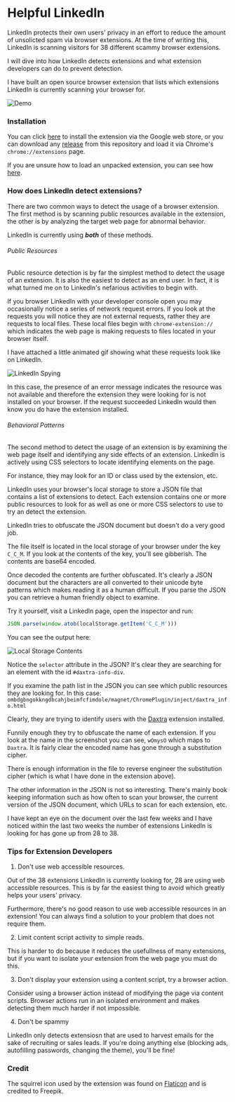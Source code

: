 # Helpful LinkedIn 

LinkedIn protects their own users' privacy in an effort to reduce the amount of unsolicted
spam via browser extensions. At the time of writing this, LinkedIn is scanning visitors 
for 38 different scammy browser extensions. 

I will dive into how LinkedIn detects extensions and what extension developers 
can do to prevent detection. 

I have built an open source browser extension that lists which extensions 
LinkedIn is currently scanning your browser for.

![Demo](images/demo.gif?raw=true "Nefarious LinkedIn Extension Demo")

### Installation 

You can click [here](https://chrome.google.com/webstore/detail/nefarious-linkedin/mpkhbmjfapljfhjopagghpfgbmghjpah)
to install the extension via the Google web store, or you can download any 
[release](https://github.com/prophittcorey/nefarious-linkedin/releases) from this 
repository and load it via Chrome's `chrome://extensions` page.

If you are unsure how to load an unpacked extension, you can see how [here](https://developer.chrome.com/extensions/getstarted#unpacked).

### How does LinkedIn detect extensions?

There are two common ways to detect the usage of a browser extension. The first 
method is by scanning public resources available in the extension, the other is
by analyzing the target web page for abnormal behavior. 

LinkedIn is currently using _**both**_ of these methods. 

###### Public Resources

Public resource detection is by far the simplest method to detect the usage of 
an extension. It is also the easiest to detect as an end user. In fact, it is 
what turned me on to LinkedIn's nefarious activities to begin with.

If you browser LinkedIn with your developer console open you may occasionally 
notice a series of network request errors. If you look at the requests you will
notice they are not external requests, rather they are requests to local files.
These local files begin with `chrome-extension://` which indicates the web page
is making requests to files located in your browser itself. 

I have attached a little animated gif showing what these requests look like on 
LinkedIn. 

![LinkedIn Spying](./images/spying.gif "LinkedIn Protecting")

In this case, the presence of an error message indicates the resource was not 
available and therefore the extension they were looking for is not installed on
your browser. If the request succeeded LinkedIn would then know you do have the 
extension installed. 

###### Behavioral Patterns

The second method to detect the usage of an extension is by examining the web 
page itself and identifying any side effects of an extension. LinkedIn is 
actively using CSS selectors to locate identifying elements on the page. 

For instance, they may look for an ID or class used by the extension, etc. 

LinkedIn uses your browser's local storage to store a JSON file that contains 
a list of extensions to detect. Each extension contains one or more public 
resources to look for as well as one or more CSS selectors to use to try an
detect the extension. 

LinkedIn tries to obfuscate the JSON document but doesn't do a very good job. 

The file itself is located in the local storage of your browser under the key 
`C_C_M`. If you look at the contents of the key, you'll see gibberish. The 
contents are base64 encoded. 

Once decoded the contents are further obfuscated. It's clearly a JSON document 
but the characters are all converted to their unicode byte patterns which makes 
reading it as a human difficult. If you parse the JSON you can retrieve a human 
friendly object to examine. 

Try it yourself, visit a LinkedIn page, open the inspector and run:

```javascript 
JSON.parse(window.atob(localStorage.getItem('C_C_M')))
```

You can see the output here: 

![Local Storage Contents](./images/localstorage.png?raw=true "Local Storage Contents")

Notice the `selector` attribute in the JSON? It's clear they are searching for 
an element with the id `#daxtra-info-div`. 

If you examine the path list in the JSON you can see which public resources they
are looking for. In this case: `ombdgbngokkngdbcahjbeimfcfimdole/magnet/ChromePlugin/inject/daxtra_info.html`

Clearly, they are trying to identify users with the 
[Daxtra](https://chrome.google.com/webstore/detail/daxtra-magnet/ombdgbngokkngdbcahjbeimfcfimdole?hl=en) 
extension installed.

Funnily enough they try to obfuscate the name of each extension. If you look at
the name in the screenshot you can see, `wOmysO` which maps to `Daxtra`. It is 
fairly clear the encoded name has gone through a substitution cipher.

There is enough information in the file to reverse engineer the substitution 
cipher (which is what I have done in the extension above). 

The other information in the JSON is not so interesting. There's mainly book
keeping information such as how often to scan your browser, the current version
of the JSON document, which URLs to scan for each extension, etc.

I have kept an eye on the document over the last few weeks and I have noticed 
within the last two weeks the number of extensions LinkedIn is looking for has 
gone up from 28 to 38.

### Tips for Extension Developers

1. Don't use web accessible resources.

Out of the 38 extensions LinkedIn is currently looking for, 28 are using web 
accessible resources. This is by far the easiest thing to avoid which greatly
helps your users' privacy. 

Furthermore, there's no good reason to use web accessible resources in an 
extension! You can always find a solution to your problem that does not require
them. 

2. Limit content script activity to simple reads. 

This is harder to do because it reduces the usefullness of many extensions, but
if you want to isolate your extension from the web page you must do this. 

3. Don't display your extension using a content script, try a browser action.

Consider using a browser action instead of modifying the page via content 
scripts. Browser actions run in an isolated environment and makes detecting them
much harder if not impossible. 

4. Don't be spammy

LinkedIn only detects extensiosn that are used to harvest emails for the sake of
recruiting or sales leads. If you're doing anything else (blocking ads, autofilling
passwords, changing the theme), you'll be fine!
    
### Credit 

The squirrel icon used by the extension was found on 
[Flaticon](http://www.flaticon.com/) and is credited to Freepik. 

